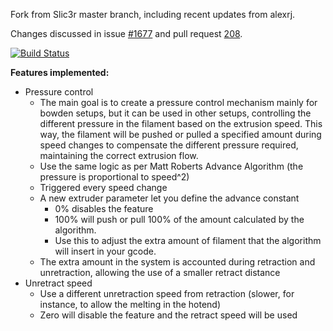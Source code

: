 Fork from Slic3r master branch, including recent updates from alexrj.

Changes discussed in issue <a href='https://github.com/alexrj/Slic3r/issues/1677'>#1677</a> and pull request <a href='https://github.com/alexrj/Slic3r/pull/2018'>208</a>.

[![Build Status](https://travis-ci.org/llluis/Slic3r.png?branch=filter)](https://travis-ci.org/llluis/Slic3r)

<b>Features implemented:</b>
* Pressure control
   * The main goal is to create a pressure control mechanism mainly for bowden setups, but it can be used in other setups, controlling the different pressure in the filament based on the extrusion speed. This way, the filament will be pushed or pulled a specified amount during speed changes to compensate the different pressure required, maintaining the correct extrusion flow.
   * Use the same logic as per Matt Roberts Advance Algorithm (the pressure is proportional to speed^2)
   * Triggered every speed change
   * A new extruder parameter let you define the advance constant
      * 0% disables the feature
	  * 100% will push or pull 100% of the amount calculated by the algorithm.
	  * Use this to adjust the extra amount of filament that the algorithm will insert in your gcode.
   * The extra amount in the system is accounted during retraction and unretraction, allowing the use of a smaller retract distance
* Unretract speed
   * Use a different unretraction speed from retraction (slower, for instance, to allow the melting in the hotend)
   * Zero will disable the feature and the retract speed will be used
